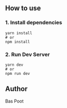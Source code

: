 ## How to use


### 1\. Install dependencies

```
yarn install
# or
npm install
```

### 2\. Run Dev Server

```
yarn dev
# or
npm run dev
```

## Author

Bas Poot




